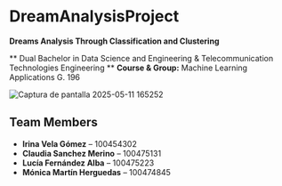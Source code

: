 # DreamAnalysisProject
**Dreams Analysis Through Classification and Clustering**

** Dual Bachelor in Data Science and Engineering & Telecommunication Technologies Engineering  **
**Course & Group:** Machine Learning Applications  G. 196  


![Captura de pantalla 2025-05-11 165252](https://github.com/user-attachments/assets/787e8b0d-438b-49c3-bae3-1f9ba6f97d23)

## Team Members

- **Irina Vela Gómez** – 100454302  
- **Claudia Sanchez Merino** – 100475131  
- **Lucía Fernández Alba** – 100475223  
- **Mónica Martín Herguedas** – 100474845
